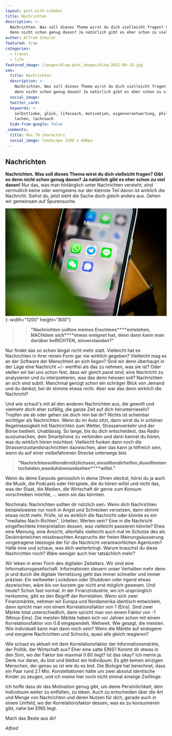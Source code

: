 ```yaml
---
layout: post-with-sidebar
title: Nachrichten
description: >-
  Nachrichten. Was soll dieses Thema wirst du dich vielleicht fragen? Gibt es
  denn nicht schon genug davon? Ja natürlich gibt es eher schon zu viel davon!
author: Alfred Schuler
featured: true
categories:
  - travel
  - life
featured_image: /images/blog-post_images/blog-2021-09-19.jpg
seo:
  title: Nachrichten
  description: >-
    Nachrichten. Was soll dieses Thema wirst du dich vielleicht fragen? Gibt es
    denn nicht schon genug davon? Ja natürlich gibt es eher schon zu viel davon!
  social_image:
  twitter_card:
  keywords: >-
    selbstliebe, glück, lifecoach, motivation, eigenverantwortung, philosophie,
    lachen, lachcoach
  hide-from-google: false
_comments:
  title: Max 70 characters
  social_image: landscape 1200 x 600px
---
```

## Nachrichten

**Nachrichten. Was soll dieses Thema wirst du dich vielleicht fragen? Gibt es denn nicht schon genug davon? Ja natürlich gibt es eher schon zu viel davon\!** Nur das, was man hinlänglich unter Nachrichten versteht, sind vermutlich keine oder wenigstens nur der kleinste Teil davon ist wirklich die Nachricht. Siehst du, jetzt sieht die Sache doch gleich anders aus. Gehen wir gemeinsam auf Spurensuche.

![](/images/blog-post_images/blog-2021-09-19.jpg){: width="1200" height="800"}

> > **"Nachrichten** **sollten** **meines** **Erachtens****entstehen,** **NACHdem** **sich****etwas** **ereignet** **hat,** **denn** **dann** **kann** **man** **darüber** **beRICHTEN,** **einverstanden?"**

Nur findet das so schon längst nicht mehr statt. Vielleicht hat es Nachrichten in ihrer reinen Form gar nie wirklich gegeben? Vielleicht mag es an der Software der Menschheit an sich liegen? Sind wir denn überhaupt in der Lage eine Nachricht +/- wertfrei als das zu nehmen, was sie ist? Oder stellen wir bei uns schon fest, dass wir gleich parat sind, eine Nachricht zu analysieren und zu interpretieren, was das denn heissen soll? Nachrichten an sich sind subtil. Manchmal genügt schon ein schräger Blick von Jemand und du denkst, bei dir stimme etwas nicht. Aber war das denn wirklich die Nachricht?

Und wie schaut's mit all den anderen Nachrichten aus, die gewollt und vielmehr doch eher zufällig, die ganze Zeit auf dich herunterrieseln? Tropfen sie ab oder gehen sie doch rein bei dir? Nichts ist scheinbar wichtiger als Nachrichten. Wenn du im Auto sitzt, dann wirst du in schöner Regelmässigkeit mit Nachrichten zum Wetter, Strassenverkehr und der Börse bedient. Unablässig. So lange, bis du dich entscheidest, das Radio auszumachen, dein Smartphone zu verbinden und dann kannst du hören, was du wirklich hören möchtest. Vielleicht funken dann noch die Strassenzustandsnachrichten dazwischen, aber das kann ja hilfreich sein, wenn du auf einer vielbefahrenen Strecke unterwegs bist.

> **"Nachrichten****sollten****dir****nützlich****sein,****sie****sollten****dir****helfen,****du****solltest****entscheiden,****was****du****hören****und****sehen****willst."**

Wenn du deine Earpods genüsslich in deine Ohren steckst, hörst du ja auch die Musik, die Podcasts oder Hörspiele, die du hören willst und nicht das, was der Staat, die Medien, die Wirtschaft dir gerne zum Konsum vorschreiben möchte, … wenn sie das könnten.

Nochmals: Nachrichten sollten dir nützlich sein. Wenn dich Nachrichten beispielsweise nur noch in Angst und Schrecken versetzen, dann stimmt etwas nicht mehr. Prüfe, ist es wirklich die Nachricht oder könnte es ein "mediales Nach-Richten", Urteilen, Werten sein? Eine in die Nachricht eingeflechtete Interpretation dessen, was vielleicht passieren könnte? Etwa eine Meinung, eine Ansicht, allenfalls vielleicht auch mal im Schutze des als Deckmäntelchen missbrauchten Anspruchs der freien Meinungsäusserung vorgetragene Ideologie der für die Nachricht verantwortlichen Agenturen? Halte inne und schaue, was dich weiterbringt. Warum brauchst du diese Nachrichten noch? Wäre weniger auch hier tatsächlich mehr?

Wir leben in einer Form des digitalen Zeitalters. Wir sind eine Informationsgesellschaft. Informationen steuern unser Verhalten mehr denn je und durch die digitale Vernetzung geht das immer schneller und immer präziser. Ein weltweiter Lockdown oder Shutdown oder irgend etwas dazwischen, wäre bis vor kurzem gar nicht erst möglich gewesen. Und heute? Schon fast normal. In der Finanzindustrie, wo ich ursprünglich herkomme, gibt es den Begriff der Korrelation. Wenn sich zwei Finanzmärkte, nehmen wir Europa und Nordamerika identisch entwickeln, dann spricht man von einem Korrelationsfaktor von 1 (Eins). Sind zwei Märkte total unterschiedlich, dann spricht man von einem Faktor von -1 (Minus-Eins). Die meisten Märkte haben sich vor Jahren schon mit einem Korrelationsfaktor von 0.8 eingependelt. Weltweit. Wie gesagt, die meisten. Wie individuell kann man dann noch sein? Wenn die Märkte auf endogene und exogene Nachrichten und Schocks, quasi alle gleich reagieren?

Wie schaut es aktuell mit dem Korrelationsfaktor der Informationsmärkte, der Politik, der Wirtschaft aus? Eher eine satte EINS? Kommt dir etwas in den Sinn, wo der Faktor bei maximal 0.60 liegt? Ist das okay? Ich meine ja. Denk nur daran, du bist und bleibst ein Individuum. Es gibt keinen einzigen Menschen, der genau so ist wie du es bist. Die Biologie hat berechnet, dass ein Paar rund 2.1 Mio. Konstellationen hätte um zwei absolut identische Kinder zu zeugen, und ich meine hier noch nicht einmal eineiige Zwillinge.

Ich hoffe dass dir das Motivation genug gibt, um deine Persönlichkeit, dein Individuum weiter zu entfalten, zu leben. Auch zu entscheiden über die Art und Menge von Nachrichten und deren Nutzen für dich, gerade auch in einem Umfeld, wo der Korrelationsfaktor dessen, was es zu konsumieren gibt, nahe bei EINS liegt.

Mach das Beste aus dir\!

*Alfred*
